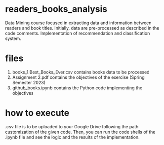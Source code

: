 # readers_books_analysis
Data Mining course focused in extracting data and information between readers and book titles. Initially, data are pre-processed as described in the code comments. Implementation of recommendation and classification system.

# files
1) books_1.Best_Books_Ever.csv contains books data to be processed
2) Assignment 2.pdf contains the objectives of the exercise (Spring Semester 2023)
3) github_books.ipynb contains the Python code implementing the objectives

# how to execute
.csv file is to be uploaded to your Google Drive following the path customization of the given code.
Then, you can run the code shells of the .ipynb file and see the logic and the results of the implementation.
